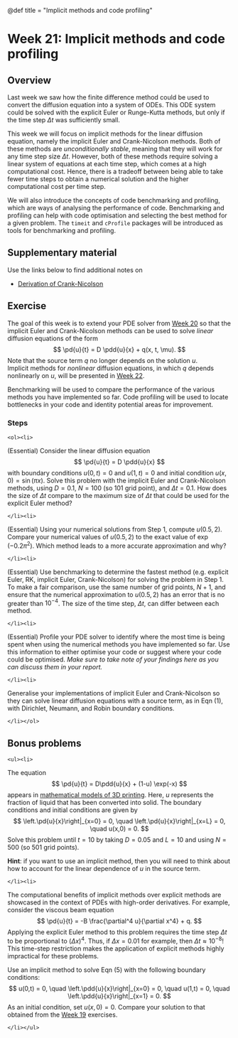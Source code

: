 @def title = "Implicit methods and code profiling"

# Week 21: Implicit methods and code profiling

## Overview

Last week we saw how the finite difference method could be used to convert the diffusion equation into a system of ODEs.  This ODE system could be solved with the explicit Euler or Runge-Kutta methods, but only if the time step $\Delta t$ was sufficiently small.  

This week we will focus on implicit methods for the linear diffusion equation, namely the implicit Euler and Crank-Nicolson methods.  Both of these methods are *unconditionally stable*, meaning that they will work for any time step size $\Delta t$.  However, both of these methods require solving a linear system of equations at each time step, which comes at a high computational cost.  Hence, there is a tradeoff between being able to take fewer time steps to obtain a numerical solution and the higher computational cost per time step.

We will also introduce the concepts of code benchmarking and profiling, which are ways of analysing the performance of code.  Benchmarking and profiling can help with code optimisation and selecting the best method for a given problem.  The `timeit` and `cProfile` packages will be introduced as tools for benchmarking and profiling.



## Supplementary material

Use the links below to find additional notes on

* [Derivation of Crank-Nicolson](/pdes/crank_nicolson.pdf)


## Exercise

The goal of this week is to extend your PDE solver from [Week 20](/pdes/explicit) so that the implicit Euler and Crank-Nicolson methods can be used to solve *linear* diffusion equations of the form
$$
\pd{u}{t} = D \pdd{u}{x} + q(x, t, \mu).
$$
Note that the source term $q$ no longer depends on the solution $u$.  
Implicit methods for *nonlinear* diffusion equations, in which $q$ depends nonlinearly on $u$, will be presented in [Week 22](/pdes/implicit_nonlinear/).

Benchmarking will be used to compare the performance of the various methods you have implemented so far.  Code profiling  will be used to locate bottlenecks in your code and identity potential areas for improvement.


### Steps

~~~
<ol><li>
~~~

(Essential) Consider the linear diffusion equation
$$
\pd{u}{t} = D \pdd{u}{x}
$$
with boundary conditions $u(0,t) = 0$ and $u(1,t) = 0$ and initial condition
$u(x,0) = \sin(\pi x)$.  Solve this problem with the implicit Euler and Crank-Nicolson methods, using $D = 0.1$, $N = 100$ (so 101 grid point), and $\Delta t = 0.1$.  How does the size of $\Delta t$ compare to the maximum size of $\Delta t$ that could be used for the explicit Euler method?

~~~
</li><li>
~~~

(Essential) Using your numerical solutions from Step 1, compute $u(0.5, 2)$.  Compare your numerical values of $u(0.5,2)$ to the exact value of $\exp(-0.2\pi^2)$.  Which method leads to a more accurate approximation and why?

~~~
</li><li>
~~~

(Essential) Use benchmarking to determine the fastest method (e.g. explicit Euler, RK, implicit Euler, Crank-Nicolson) for solving the problem in Step 1. To make a fair comparison, use the same number of grid points, $N+1$, and ensure that the numerical approximation to $u(0.5, 2)$ has an error that is no greater than $10^{-4}$.  The size of the time step, $\Delta t$, can differ between each method.

~~~
</li><li>
~~~

(Essential) Profile your PDE solver to identify where the most time is being spent when using the numerical methods you have implemented so far.  Use this information to either optimise your code or suggest where your code could be optimised.  *Make sure to take note of your findings here as you can discuss them in your report.*

~~~
</li><li>
~~~

Generalise your implementations of implicit Euler and Crank-Nicolson so they can solve linear diffusion equations with a source term, as in Eqn (1), with Dirichlet, Neumann, and Robin boundary conditions.

~~~
</li></ol>
~~~

## Bonus problems

~~~
<ul><li>
~~~

The equation
$$
\pd{u}{t} = D\pdd{u}{x} + (1-u) \exp(-x)
$$
appears in [mathematical models of 3D printing](https://journals.aps.org/pre/abstract/10.1103/PhysRevE.91.062402).  Here, $u$ represents the fraction of liquid that has been converted into solid.  The boundary conditions and initial conditions are given by
$$
\left.\pd{u}{x}\right|_{x=0} = 0,
\quad
\left.\pd{u}{x}\right|_{x=L} = 0,
\quad
u(x,0) = 0.
$$
Solve this problem until $t = 10$ by taking $D = 0.05$ and $L = 10$ and using $N = 500$ (so 501 grid points).

**Hint**: if you want to use an implicit method, then you will need to think about how to account for the linear dependence of $u$ in the source term.

~~~
</li><li>
~~~

The computational benefits of implicit methods over explicit methods are showcased in the context of PDEs with high-order derivatives.  For example, consider the viscous beam equation
$$
\pd{u}{t} = -B \frac{\partial^4 u}{\partial x^4} + q.
$$
Applying the explicit Euler method to this problem requires the time step $\Delta t$ to be proportional to $(\Delta x)^4$.  Thus, if $\Delta x = 0.01$ for example, then $\Delta t \approx 10^{-8}$!  This time-step restriction makes the application of explicit methods highly impractical for these problems.

Use an implicit method to solve Eqn (5) with the following boundary conditions:
$$
u(0,t) = 0, \quad \left.\pdd{u}{x}\right|_{x=0} = 0, \quad
u(1,t) = 0, \quad \left.\pdd{u}{x}\right|_{x=1} = 0.
$$
As an initial condition, set $u(x,0) = 0$.  Compare your solution to that obtained from the [Week 19](/pdes/finite_diff/) exercises.
~~~
</li></ul>
~~~
